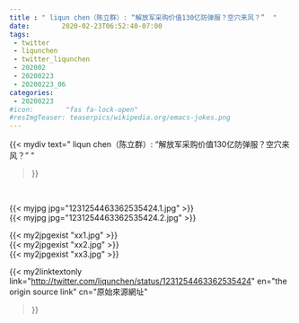 ```yaml
---
title : " liqun chen（陈立群）: “解放军采购价值130亿防弹服？空穴来风？”  "
date:        2020-02-23T06:52:40-07:00
tags:
 - twitter
 - liqunchen
 - twitter_liqunchen
 - 202002
 - 20200223
 - 20200223_06
categories:
 - 20200223
#icon:        "fas fa-lock-open"
#resImgTeaser: teaserpics/wikipedia.org/emacs-jokes.png
---
```


{{< mydiv text=" liqun chen（陈立群）: “解放军采购价值130亿防弹服？空穴来风？”  "
>}}
<br>


 {{< myjpg jpg="1231254463362535424.1.jpg" >}}<br>  {{< myjpg jpg="1231254463362535424.2.jpg" >}}<br> 

{{< my2jpgexist "xx1.jpg" >}}<br>
{{< my2jpgexist "xx2.jpg" >}}<br>
{{< my2jpgexist "xx3.jpg" >}}<br>


{{< my2linktextonly link="http://twitter.com/liqunchen/status/1231254463362535424"
en="the origin source link" cn="原始來源網址"
>}}


<br>

